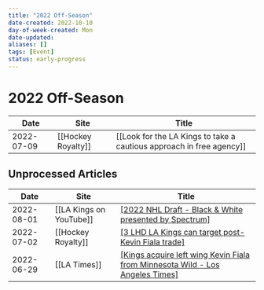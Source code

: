 ```yaml
---
title: "2022 Off-Season"
date-created: 2022-10-10
day-of-week-created: Mon
date-updated: 
aliases: []
tags: [Event]
status: early-progress
---
```


# 2022 Off-Season
Date | Site | Title
---|---|---
2022-07-09 | [[Hockey Royalty]] | [[Look for the LA Kings to take a cautious approach in free agency]]



## Unprocessed Articles
Date | Site | Title
---|---|---
2022-08-01 | [[LA Kings on YouTube]] | [[2022 NHL Draft - Black & White presented by Spectrum]](https://www.youtube.com/watch?v=ylqj_TYtvyg)
2022-07-02 | [[Hockey Royalty]] | [[3 LHD LA Kings can target post-Kevin Fiala trade]](https://hockeyroyalty.com/2022/07/02/3-lhd-la-kings-can-target-post-kevin-fiala-trade/)
2022-06-29 | [[LA Times]] | [[Kings acquire left wing Kevin Fiala from Minnesota Wild - Los Angeles Times]](https://www.latimes.com/sports/hockey/story/2022-06-29/kings-acquire-left-wing-kevin-fiala-from-minnesota-wild)

